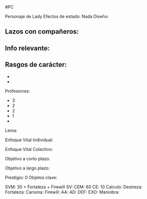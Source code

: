 #PC 

Personaje de Lady
Efectos de estado: Nada
Diseño:

Lazos con compañeros:
- 

Info relevante:
- 

Rasgos de carácter:
-  
- 
- 

Profesiones:
- 3 
- 2 
- 2 
- 1 
- 

Lema:


Enfoque Vital Individual:


Enfoque Vital Colectivo:


Objetivo a corto plazo:


Objetivo a largo plazo:


Prestigio: 0
Objetos clave:

SVM: 30 + Fortaleza + Firewill 
SV:
CEM: 60
CE: 10
Calculo: 
Destreza: 
Fortaleza: 
Carisma: 
Firewill: 
AA: 
AD: 
DEF: 
EXO: 
Maniobra: 


